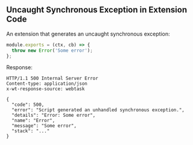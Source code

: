 ## Uncaught Synchronous Exception in Extension Code

An extension that generates an uncaught synchronous exception:

```javascript
module.exports = (ctx, cb) => {
  throw new Error('Some error');
};
```

Response:

```
HTTP/1.1 500 Internal Server Error
Content-type: application/json
x-wt-response-source: webtask

{
  "code": 500,
  "error": "Script generated an unhandled synchronous exception.",
  "details": "Error: Some error",
  "name": "Error",
  "message": "Some error",
  "stack": "..."
}
```